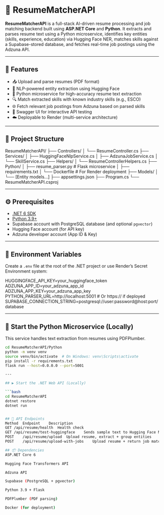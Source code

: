 # 📄 ResumeMatcherAPI

**ResumeMatcherAPI** is a full-stack AI-driven resume processing and job matching backend built using **ASP.NET Core** and **Python**. It extracts and parses resume text using a Python microservice, identifies key entities (skills, experience, education) via Hugging Face NER, matches skills against a Supabase-stored database, and fetches real-time job postings using the Adzuna API.

---

## 🚀 Features

- 📤 Upload and parse resumes (PDF format)
- 🧠 NLP-powered entity extraction using Hugging Face
- 🐍 Python microservice for high-accuracy resume text extraction
- 🔍 Match extracted skills with known industry skills (e.g., ESCO)
- 🌐 Fetch relevant job postings from Adzuna based on parsed skills
- 🔄 Swagger UI for interactive API testing
- ☁️ Deployable to Render (multi-service architecture)

---

## 📁 Project Structure
ResumeMatcherAPI/
├── Controllers/
│ └── ResumeController.cs
├── Services/
│ ├── HuggingFaceNlpService.cs
│ ├── AdzunaJobService.cs
│ └── SkillService.cs
├── Helpers/
│ └── ResumeControllerHelpers.cs
├── Python/
│ ├── resume_parser.py # Flask microservice
│ ├── requirements.txt
│ └── Dockerfile # For Render deployment
├── Models/
│ └── [Entity models...]
├── appsettings.json
├── Program.cs
└── ResumeMatcherAPI.csproj

---

## ⚙️ Prerequisites

- [.NET 6 SDK](https://dotnet.microsoft.com/en-us/download/dotnet/6.0)
- [Python 3.9+](https://www.python.org/downloads/)
- Supabase account with PostgreSQL database (and optional `pgvector`)
- Hugging Face account (for API key)
- Adzuna developer account (App ID & Key)

---

## 🔐 Environment Variables

Create a `.env` file at the root of the .NET project or use Render’s Secret Environment system:

HUGGINGFACE_API_KEY=your_huggingface_token
ADZUNA_APP_ID=your_adzuna_app_id
ADZUNA_APP_KEY=your_adzuna_app_key
PYTHON_PARSER_URL=http://localhost:5001 # Or https://<render-url> if deployed
SUPABASE_CONNECTION_STRING=postgresql://user:password@host:port/database

---

## 🐍 Start the Python Microservice (Locally)

This service handles text extraction from resumes using PDFPlumber.

```bash
cd ResumeMatcherAPI/Python
python -m venv venv
source venv/bin/activate  # On Windows: venv\Scripts\activate
pip install -r requirements.txt
flask run --host=0.0.0.0 --port=5001

---

## ▶️ Start the .NET Web API (Locally)

```bash
cd ResumeMatcherAPI
dotnet restore
dotnet run


## 📡 API Endpoints
Method	Endpoint	Description
GET	/api/resume/health	Health check
GET	/api/resume/test-huggingface	Sends sample text to Hugging Face NER
POST	/api/resume/upload	Upload resume, extract + group entities
POST	/api/resume/upload-with-jobs	Upload resume + return job matches (Adzuna)

## 📦 Dependencies
ASP.NET Core 6

Hugging Face Transformers API

Adzuna API

Supabase (PostgreSQL + pgvector)

Python 3.9 + Flask

PDFPlumber (PDF parsing)

Docker (for deployment)
